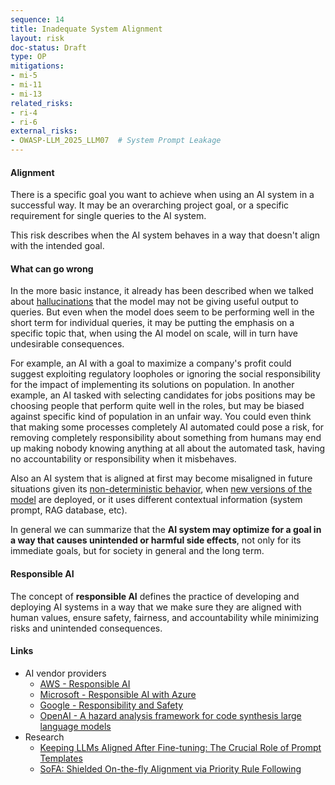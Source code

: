 ```yaml
---
sequence: 14
title: Inadequate System Alignment
layout: risk
doc-status: Draft
type: OP
mitigations:
- mi-5
- mi-11
- mi-13
related_risks:
- ri-4
- ri-6
external_risks:
- OWASP-LLM_2025_LLM07  # System Prompt Leakage
---
```


#### Alignment

There is a specific goal you want to achieve when using an AI system in a successful way. It may be an overarching project goal, or a specific requirement for single queries to the AI system. 

This risk describes when the AI system behaves in a way that doesn't align with the intended goal.


#### What can go wrong

In the more basic instance, it already has been described when we talked about [hallucinations](#TR-14) that the model may not be giving useful output to queries. But even when the model does seem to be performing well in the short term for individual queries, it may be putting the emphasis on a specific topic that, when using the AI model on scale, will in turn have undesirable consequences.

For example, an AI with a goal to maximize a company's profit could suggest exploiting regulatory loopholes or ignoring the social responsibility for the impact of implementing its solutions on population. In another example, an AI tasked with selecting candidates for jobs positions may be choosing people that perform quite well in the roles, but may be biased against specific kind of population in an unfair way. You could even think that making some processes completely AI automated could pose a risk, for removing completely responsibility about something from humans may end up making nobody knowing anything at all about the automated task, having no accountability or responsibility when it misbehaves.

Also an AI system that is aligned at first may become misaligned in future situations given its [non-deterministic behavior](#TR-6), when [new versions of the model](#TR-11) are deployed, or it uses different contextual information (system prompt, RAG database, etc).

In general we can summarize that the **AI system may optimize for a goal in a way that causes unintended or harmful side effects**, not only for its immediate goals, but for society in general and the long term.

#### Responsible AI

The concept of **responsible AI** defines the practice of developing and deploying AI systems in a way that we make sure they are aligned with human values, ensure safety, fairness, and accountability while minimizing risks and unintended consequences.

#### Links


* AI vendor providers
  * [AWS - Responsible AI](https://aws.amazon.com/machine-learning/responsible-ai/)
  * [Microsoft - Responsible AI with Azure](https://azure.microsoft.com/en-us/solutions/ai/responsible-ai-with-azure)
  * [Google - Responsibility and Safety](https://deepmind.google/about/responsibility-safety/)
  * [OpenAI - A hazard analysis framework for code synthesis large language models](https://openai.com/research/a-hazard-analysis-framework-for-code-synthesis-large-language-models) 
* Research
  * [Keeping LLMs Aligned After Fine-tuning: The Crucial Role of Prompt Templates](https://arxiv.org/abs/2402.18540)
  * [SoFA: Shielded On-the-fly Alignment via Priority Rule Following](https://arxiv.org/abs/2402.17358)
